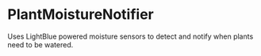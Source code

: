 # PlantMoistureNotifier
Uses LightBlue powered moisture sensors to detect and notify when plants need to be watered.
